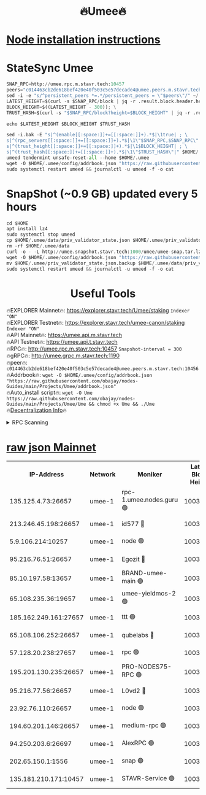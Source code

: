 <h1 align="center"> 🔥Umee🔥</h1>


[Node installation instructions](https://github.com/obajay/nodes-Guides/tree/main/Projects/Umee)
=
# StateSync Umee
```python
SNAP_RPC=http://umee.rpc.m.stavr.tech:10457
peers="c014463cb2de618bef420e40f503c5e57decade4@umee.peers.m.stavr.tech:10456"
sed -i -e "s/^persistent_peers *=.*/persistent_peers = \"$peers\"/" ~/.umee/config/config.toml
LATEST_HEIGHT=$(curl -s $SNAP_RPC/block | jq -r .result.block.header.height); \
BLOCK_HEIGHT=$((LATEST_HEIGHT - 300)); \
TRUST_HASH=$(curl -s "$SNAP_RPC/block?height=$BLOCK_HEIGHT" | jq -r .result.block_id.hash)

echo $LATEST_HEIGHT $BLOCK_HEIGHT $TRUST_HASH

sed -i.bak -E "s|^(enable[[:space:]]+=[[:space:]]+).*$|\1true| ; \
s|^(rpc_servers[[:space:]]+=[[:space:]]+).*$|\1\"$SNAP_RPC,$SNAP_RPC\"| ; \
s|^(trust_height[[:space:]]+=[[:space:]]+).*$|\1$BLOCK_HEIGHT| ; \
s|^(trust_hash[[:space:]]+=[[:space:]]+).*$|\1\"$TRUST_HASH\"|" $HOME/.umee/config/config.toml
umeed tendermint unsafe-reset-all --home $HOME/.umee
wget -O $HOME/.umee/config/addrbook.json "https://raw.githubusercontent.com/obajay/nodes-Guides/main/Projects/Umee/addrbook.json"
sudo systemctl restart umeed && journalctl -u umeed -f -o cat
```
# SnapShot (~0.9 GB) updated every 5 hours
```python
cd $HOME
apt install lz4
sudo systemctl stop umeed
cp $HOME/.umee/data/priv_validator_state.json $HOME/.umee/priv_validator_state.json.backup
rm -rf $HOME/.umee/data
curl -o - -L http://umee.snapshot.stavr.tech:1000/umee/umee-snap.tar.lz4 | lz4 -c -d - | tar -x -C $HOME/.umee --strip-components 2
wget -O $HOME/.umee/config/addrbook.json "https://raw.githubusercontent.com/obajay/nodes-Guides/main/Projects/Umee/addrbook.json"
mv $HOME/.umee/priv_validator_state.json.backup $HOME/.umee/data/priv_validator_state.json
sudo systemctl restart umeed && journalctl -u umeed -f -o cat
```
 <h1 align="center"> Useful Tools</h1>

🔥EXPLORER Mainnet🔥:      https://explorer.stavr.tech/Umee/staking             `Indexer "ON"` \
🔥EXPLORER Testnet🔥:        https://explorer.stavr.tech/umee-canon/staking      `Indexer "ON"` \
🔥API Mainnet🔥:                   https://umee.api.m.stavr.tech \
🔥API Testnet🔥:                     https://umee.api.t.stavr.tech \
🔥RPC🔥:                                   http://umee.rpc.m.stavr.tech:10457                     `Snapshot-interval = 300` \
🔥gRPC🔥:                              http://umee.grpc.m.stavr.tech:1190 \
🔥peer🔥:                     `c014463cb2de618bef420e40f503c5e57decade4@umee.peers.m.stavr.tech:10456` \
🔥Addrbook🔥:    ```wget -O $HOME/.umee/config/addrbook.json "https://raw.githubusercontent.com/obajay/nodes-Guides/main/Projects/Umee/addrbook.json"``` \
🔥Auto_install script🔥: ```wget -O Ume https://raw.githubusercontent.com/obajay/nodes-Guides/main/Projects/Umee/Ume && chmod +x Ume && ./Ume``` \
🔥[Decentralization Info](https://github.com/obajay/StateSync-snapshots/tree/main/Projects/Umee/Decentralization)🔥

<details>
<summary>RPC Scanning</summary>

<h2 align="center"> We scan nodes in real time every 4 hours. And we provide the final result of RPC endpoints.
We cannot influence the operation of these nodes in any way. </h2>


```python
If Voting Power is higher than 0 --> then the Node is a validator of the network and may be subject to attack and be a potential threat to the chain.
```
```python
We marked such validators with a red symbol
```

</details>

[raw json Mainnet](https://rpc-check.umeem.stavr.tech/umeem/rpc-umeem-result.json)
=



<table><tr><th>IP-Address</th><th>Network</th><th>Moniker</th><th>Latest Block Height</th><th>Earliest Block Height</th><th>Catching Up</th><th>Tx Index</th><th>Voting Power</th><th>Scan Time</th></tr><tr><td>135.125.4.73:26657</td><td>umee-1</td><td>rpc-1.umee.nodes.guru 🟢</td><td>10036654</td><td>5167386</td><td>False</td><td>on</td><td>0</td><td>2024-01-07T23:38:26.427614366UTC</td></tr><tr><td>213.246.45.198:26657</td><td>umee-1</td><td>id577 🔴</td><td>10036638</td><td>7100001</td><td>False</td><td>on</td><td>35105503</td><td>2024-01-07T23:36:52.992330210UTC</td></tr><tr><td>5.9.106.214:10257</td><td>umee-1</td><td>node 🟢</td><td>10036648</td><td>7942001</td><td>False</td><td>on</td><td>0</td><td>2024-01-07T23:37:56.698339785UTC</td></tr><tr><td>95.216.76.51:26657</td><td>umee-1</td><td>Egozit 🔴</td><td>10036653</td><td>8262001</td><td>False</td><td>off</td><td>38161882</td><td>2024-01-07T23:38:26.081798758UTC</td></tr><tr><td>85.10.197.58:13657</td><td>umee-1</td><td>BRAND-umee-main 🟢</td><td>10036641</td><td>8427832</td><td>False</td><td>on</td><td>0</td><td>2024-01-07T23:37:10.579456910UTC</td></tr><tr><td>65.108.235.36:19657</td><td>umee-1</td><td>umee-yieldmos-2 🟢</td><td>10036629</td><td>9575548</td><td>False</td><td>on</td><td>0</td><td>2024-01-07T23:36:01.243795022UTC</td></tr><tr><td>185.162.249.161:27657</td><td>umee-1</td><td>ttt 🟢</td><td>10036646</td><td>9733423</td><td>False</td><td>on</td><td>0</td><td>2024-01-07T23:37:40.008340946UTC</td></tr><tr><td>65.108.106.252:26657</td><td>umee-1</td><td>qubelabs 🔴</td><td>10036641</td><td>9761001</td><td>False</td><td>on</td><td>36641645</td><td>2024-01-07T23:37:11.003113141UTC</td></tr><tr><td>57.128.20.238:27657</td><td>umee-1</td><td>rpc 🟢</td><td>10036650</td><td>9880933</td><td>False</td><td>on</td><td>0</td><td>2024-01-07T23:38:05.231492600UTC</td></tr><tr><td>195.201.130.235:26657</td><td>umee-1</td><td>PRO-NODES75-RPC 🟢</td><td>10036647</td><td>9936647</td><td>False</td><td>on</td><td>0</td><td>2024-01-07T23:37:50.483544337UTC</td></tr><tr><td>95.216.77.56:26657</td><td>umee-1</td><td>L0vd2 🔴</td><td>10036656</td><td>9936656</td><td>False</td><td>off</td><td>37294354</td><td>2024-01-07T23:38:43.637706979UTC</td></tr><tr><td>23.92.76.110:26657</td><td>umee-1</td><td>node 🟢</td><td>10036660</td><td>9953901</td><td>False</td><td>on</td><td>0</td><td>2024-01-07T23:39:05.027546748UTC</td></tr><tr><td>194.60.201.146:26657</td><td>umee-1</td><td>medium-rpc 🟢</td><td>10036639</td><td>9984137</td><td>False</td><td>on</td><td>0</td><td>2024-01-07T23:36:59.528298806UTC</td></tr><tr><td>94.250.203.6:26697</td><td>umee-1</td><td>AlexRPC 🟢</td><td>10036639</td><td>9998001</td><td>False</td><td>on</td><td>0</td><td>2024-01-07T23:37:04.153302790UTC</td></tr><tr><td>202.65.150.1:1556</td><td>umee-1</td><td>snap 🟢</td><td>10036648</td><td>10029512</td><td>False</td><td>on</td><td>0</td><td>2024-01-07T23:37:52.356532639UTC</td></tr><tr><td>135.181.210.171:10457</td><td>umee-1</td><td>STAVR-Service 🟢</td><td>10036655</td><td>10034001</td><td>False</td><td>on</td><td>0</td><td>2024-01-07T23:38:32.996623674UTC</td></tr></table>
